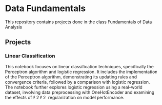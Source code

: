 # Data Fundamentals
This repository contains projects done in the class Fundamentals of Data Analysis
## Projects

### Linear Classification

This notebook focuses on linear classification techniques, specifically the Perceptron algorithm and logistic regression. It includes the implementation of the Perceptron algorithm, demonstrating its updating rules and convergence criteria, followed by a comparison with logistic regression. The notebook further explores logistic regression using a real-world dataset, involving data preprocessing with OneHotEncoder and examining the effects of 
ℓ
2
ℓ 
2
​
  regularization on model performance.
